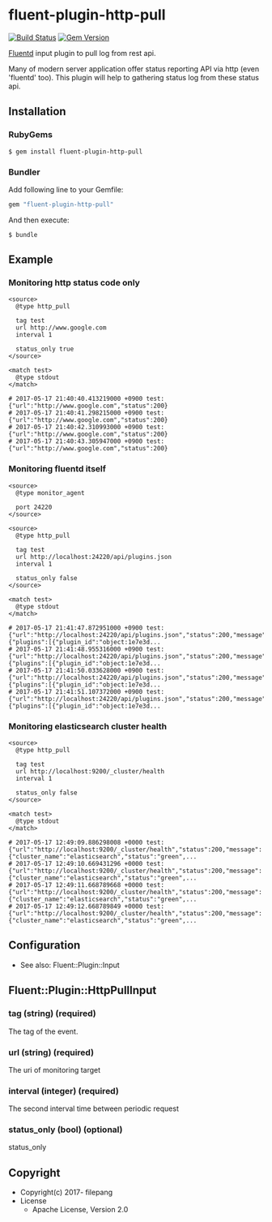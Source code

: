 # fluent-plugin-http-pull

[![Build Status](https://travis-ci.org/HatsuneMiku3939/fluent-plugin-http-pull.svg?branch=master)](https://travis-ci.org/HatsuneMiku3939/fluent-plugin-http-pull)
[![Gem Version](https://badge.fury.io/rb/fluent-plugin-http-pull.svg)](https://badge.fury.io/rb/fluent-plugin-http-pull)


[Fluentd](http://fluentd.org/) input plugin to pull log from rest api.

Many of modern server application offer status reporting API via http (even 'fluentd' too). This plugin will help to gathering status log from these status api.

## Installation

### RubyGems

```
$ gem install fluent-plugin-http-pull
```

### Bundler

Add following line to your Gemfile:

```ruby
gem "fluent-plugin-http-pull"
```

And then execute:

```
$ bundle
```

## Example

### Monitoring http status code only
```
<source>
  @type http_pull

  tag test
  url http://www.google.com
  interval 1

  status_only true
</source>

<match test>
  @type stdout
</match>

# 2017-05-17 21:40:40.413219000 +0900 test: {"url":"http://www.google.com","status":200}
# 2017-05-17 21:40:41.298215000 +0900 test: {"url":"http://www.google.com","status":200}
# 2017-05-17 21:40:42.310993000 +0900 test: {"url":"http://www.google.com","status":200}
# 2017-05-17 21:40:43.305947000 +0900 test: {"url":"http://www.google.com","status":200}
```

### Monitoring fluentd itself
```
<source>
  @type monitor_agent

  port 24220
</source>

<source>
  @type http_pull

  tag test
  url http://localhost:24220/api/plugins.json
  interval 1

  status_only false
</source>

<match test>
  @type stdout
</match>

# 2017-05-17 21:41:47.872951000 +0900 test: {"url":"http://localhost:24220/api/plugins.json","status":200,"message":{"plugins":[{"plugin_id":"object:1e7e3d...
# 2017-05-17 21:41:48.955316000 +0900 test: {"url":"http://localhost:24220/api/plugins.json","status":200,"message":{"plugins":[{"plugin_id":"object:1e7e3d...
# 2017-05-17 21:41:50.033628000 +0900 test: {"url":"http://localhost:24220/api/plugins.json","status":200,"message":{"plugins":[{"plugin_id":"object:1e7e3d...
# 2017-05-17 21:41:51.107372000 +0900 test: {"url":"http://localhost:24220/api/plugins.json","status":200,"message":{"plugins":[{"plugin_id":"object:1e7e3d...
```


### Monitoring elasticsearch cluster health
```
<source>
  @type http_pull

  tag test
  url http://localhost:9200/_cluster/health
  interval 1

  status_only false
</source>

<match test>
  @type stdout
</match>

# 2017-05-17 12:49:09.886298008 +0000 test: {"url":"http://localhost:9200/_cluster/health","status":200,"message":{"cluster_name":"elasticsearch","status":"green",...
# 2017-05-17 12:49:10.669431296 +0000 test: {"url":"http://localhost:9200/_cluster/health","status":200,"message":{"cluster_name":"elasticsearch","status":"green",...
# 2017-05-17 12:49:11.668789668 +0000 test: {"url":"http://localhost:9200/_cluster/health","status":200,"message":{"cluster_name":"elasticsearch","status":"green",...
# 2017-05-17 12:49:12.668789849 +0000 test: {"url":"http://localhost:9200/_cluster/health","status":200,"message":{"cluster_name":"elasticsearch","status":"green",...
```

## Configuration

* See also: Fluent::Plugin::Input

## Fluent::Plugin::HttpPullInput

### tag (string) (required)

The tag of the event.

### url (string) (required)

The uri of monitoring target

### interval (integer) (required)

The second interval time between periodic request

### status_only (bool) (optional)

status_only

## Copyright

* Copyright(c) 2017- filepang
* License
  * Apache License, Version 2.0

